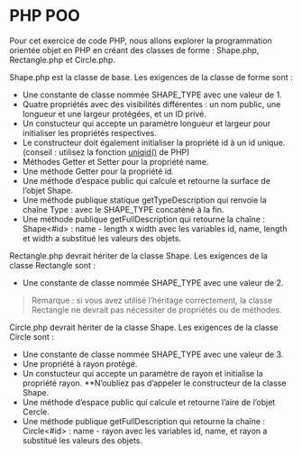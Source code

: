 # PHP POO

Pour cet exercice de code PHP, nous allons explorer la programmation orientée objet en PHP en créant des classes de forme : Shape.php, Rectangle.php et Circle.php.

Shape.php est la classe de base. Les exigences de la classe de forme sont :
- Une constante de classe nommée SHAPE_TYPE avec une valeur de 1.
- Quatre propriétés avec des visibilités différentes : un nom public, une longueur et une largeur protégées, et un ID privé.
- Un constucteur qui accepte un paramètre longueur et largeur pour initialiser les propriétés respectives.
- Le constructeur doit également initialiser la propriété id à un id unique. (conseil : utilisez la fonction [uniqid()](https://www.php.net/uniqid) de PHP)
- Méthodes Getter et Setter pour la propriété name.
- Une méthode Getter pour la propriété id.
- Une méthode d’espace public qui calcule et retourne la surface de l’objet Shape.
- Une méthode publique statique getTypeDescription qui renvoie la chaîne Type : avec le SHAPE_TYPE concaténé à la fin.
- Une méthode publique getFullDescription qui retourne la chaîne : Shape<#id> : name - length x width avec les variables id, name, length et width a substitué les valeurs des objets.

Rectangle.php devrait hériter de la classe Shape. Les exigences de la classe Rectangle sont :
- Une constante de classe nommée SHAPE_TYPE avec une valeur de 2.

> Remarque : si vous avez utilisé l’héritage correctement, la classe Rectangle ne devrait pas nécessiter de propriétés ou de méthodes.

Circle.php devrait hériter de la classe Shape. Les exigences de la classe Circle sont :
- Une constante de classe nommée SHAPE_TYPE avec une valeur de 3.
- Une propriété à rayon protégé.
- Un constucteur qui accepte un paramètre de rayon et initialise la propriété rayon. **N’oubliez pas d’appeler le constructeur de la classe Shape.
- Une méthode d’espace public qui calcule et retourne l’aire de l’objet Cercle.
- Une méthode publique getFullDescription qui retourne la chaîne : Circle<#id> : name - rayon avec les variables id, name, et rayon a substitué les valeurs des objets.